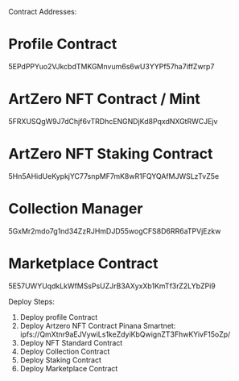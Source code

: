 Contract Addresses:

# Profile Contract
5EPdPPYuo2VJkcbdTMKGMnvum6s6wU3YYPf57ha7iffZwrp7

# ArtZero NFT Contract / Mint
5FRXUSQgW9J7dChjf6vTRDhcENGNDjKd8PqxdNXGtRWCJEjv

# ArtZero NFT Staking Contract
5Hn5AHidUeKypkjYC77snpMF7mK8wR1FQYQAfMJWSLzTvZ5e

# Collection Manager
5GxMr2mdo7g1nd34ZzRJHmDJD55wogCFS8D6RR6aTPVjEzkw

# Marketplace Contract
5E57UWYUqdkLkWfMSsPsUZJrB3AXyxXb1KmTf3rZ2LYbZPi9


Deploy Steps:
1. Deploy profile Contract
2. Deploy Artzero NFT Contract
Pinana Smartnet: ipfs://QmXtnr9aEJVywiLs1keZdyiKbQwignZT3FhwKYivF15oZp/
3. Deploy NFT Standard Contract
4. Deploy Collection Contract
5. Deploy Staking Contract
6. Deploy Marketplace Contract
